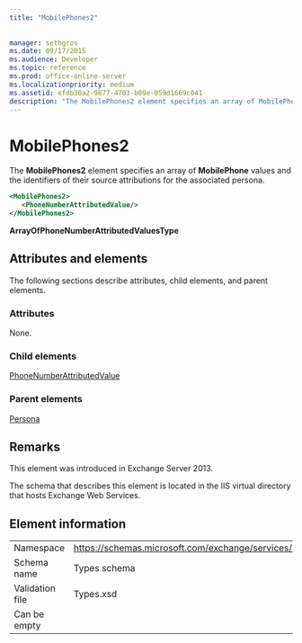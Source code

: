 ```yaml
---
title: "MobilePhones2"
 
 
manager: sethgros
ms.date: 09/17/2015
ms.audience: Developer
ms.topic: reference
ms.prod: office-online-server
ms.localizationpriority: medium
ms.assetid: efdb30a2-9877-4703-b09e-059d1669c041
description: "The MobilePhones2 element specifies an array of MobilePhone values and the identifiers of their source attributions for the associated persona."
---
```


# MobilePhones2

The **MobilePhones2** element specifies an array of **MobilePhone** values and the identifiers of their source attributions for the associated persona. 
  
```XML
<MobilePhones2>
   <PhoneNumberAttributedValue/>
</MobilePhones2>
```

 **ArrayOfPhoneNumberAttributedValuesType**
## Attributes and elements

The following sections describe attributes, child elements, and parent elements.
  
### Attributes

None.
  
### Child elements

[PhoneNumberAttributedValue](phonenumberattributedvalue.md)
  
### Parent elements

[Persona](persona.md)
  
## Remarks

This element was introduced in Exchange Server 2013.
  
The schema that describes this element is located in the IIS virtual directory that hosts Exchange Web Services.
  
## Element information

|||
|:-----|:-----|
|Namespace  <br/> |https://schemas.microsoft.com/exchange/services/2006/types  <br/> |
|Schema name  <br/> |Types schema  <br/> |
|Validation file  <br/> |Types.xsd  <br/> |
|Can be empty  <br/> ||
   

